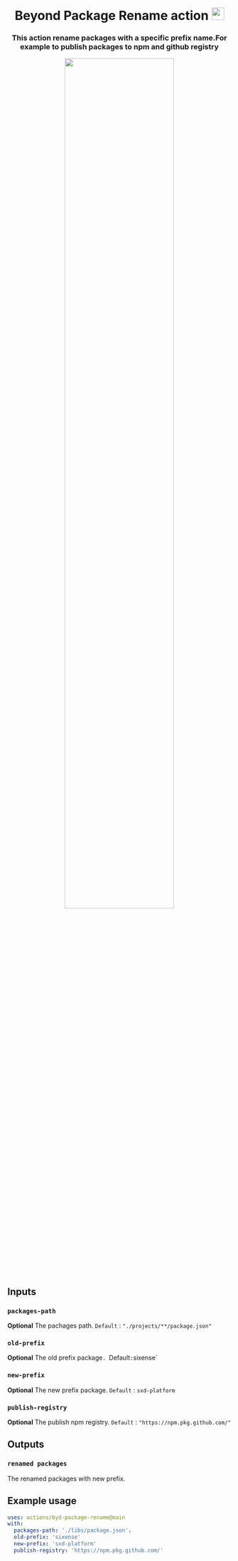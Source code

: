 # 
<h1 align="center">Beyond Package Rename action <img style="width:28px;height:28px;" src="https://user-images.githubusercontent.com/55245802/175317613-21f8f2d1-b33e-4b34-ae50-bd6cc7f61ba8.png"></img></h1>


<h3 align="center">This action rename packages with a specific prefix name.For example to publish packages to npm and github registry</h3>
<p align="center" >
<img style="width:70%" src="https://user-images.githubusercontent.com/55245802/175319469-c1b5855e-0d54-4d9b-bb19-0e0e76929b37.png"></img>
<p>
  
## Inputs

### `packages-path`

**Optional** The pachages path. `Default` : `"./projects/**/package.json"`

### `old-prefix`

**Optional** The old prefix package`. `Default` : `sixense`

### `new-prefix`

**Optional** The new prefix package. `Default` : `sxd-platform`
  
### `publish-registry`

**Optional** The publish npm registry. `Default` : `"https://npm.pkg.github.com/"`
  
## Outputs

### `renamed packages`

The renamed packages with new prefix.

## Example usage

```yaml
uses: actions/byd-package-rename@main
with:
  packages-path: './libs/package.json'.
  old-prefix: 'sixense'
  new-prefix: 'sxd-platform'
  publish-registry: 'https://npm.pkg.github.com/'

```

